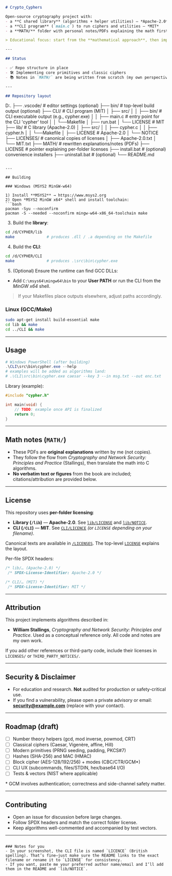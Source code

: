 ```md
# Crypto_Cyphers

Open-source cryptography project with:
- a **C shared library** (algorithms + helper utilities) — *Apache-2.0*
- a **CLI program** (`main.c`) to run ciphers and utilities — *MIT*
- a **MATH/** folder with personal notes/PDFs explaining the math first, then mapping to C algorithms

> Educational focus: start from the **mathematical approach**, then implement clean, testable **C** code.

---

## Status

- ✅ Repo structure in place
- 🛠️ Implementing core primitives and classic ciphers
- 📚 Notes in `MATH/` are being written from scratch (my own perspective)

---

## Repository layout

```

D:.
├── .vscode/                  # editor settings (optional)
├── bin/                      # top-level build output (optional)
├── CLI/                      # CLI program (MIT)
│   ├── src/
│   │   ├── bin/              # CLI executable output (e.g., cypher.exe)
│   │   ├── main.c            # entry point for the CLI 'cypher' tool 
│   │   └──Makefile
│   ├── run.bat
│   └── LICENSE               # MIT
├── lib/                      # C library (Apache-2.0)
│   ├── src/
│   │   ├── cypher.c
│   │   ├── cypher.h
│   │   └──Makefile
│   ├── LICENSE               # Apache-2.0
│   └── NOTICE
├── LICENSES/                 # canonical copies of licenses
│   ├── Apache-2.0.txt
│   └── MIT.txt
├── MATH/                     # rewritten explanations/notes (PDFs)
├── LICENSE                   # pointer explaining per-folder licenses
├── install.bat               # (optional) convenience installers
├── uninstall.bat             # (optional)
└── README.md

````

---

## Building

### Windows (MSYS2 MinGW-w64)

1) Install **MSYS2** → https://www.msys2.org  
2) Open *MSYS2 MinGW x64* shell and install toolchain:
```bash
pacman -Syu --noconfirm
pacman -S --needed --noconfirm mingw-w64-x86_64-toolchain make
````

3. Build the **library**:

```bash
cd /d/CYPHER/lib
make              # produces .dll / .a depending on the Makefile
```

4. Build the **CLI**:

```bash
cd /d/CYPHER/CLI
make              # produces .\src\bin\cypher.exe
```

5. (Optional) Ensure the runtime can find GCC DLLs:

* Add `C:\msys64\mingw64\bin` to your **User PATH** or run the CLI from the *MinGW x64* shell.

> If your Makefiles place outputs elsewhere, adjust paths accordingly.

### Linux (GCC/Make)

```bash
sudo apt-get install build-essential make
cd lib && make
cd ../CLI && make
```

---

## Usage

```powershell
# Windows PowerShell (after building)
.\CLI\src\bin\cypher.exe --help
# examples will be added as algorithms land:
# .\CLI\src\bin\cypher.exe caesar --key 3 --in msg.txt --out enc.txt
```

Library (example):

```c
#include "cypher.h"

int main(void) {
    // TODO: example once API is finalized
    return 0;
}
```

---

## Math notes (`MATH/`)

* These PDFs are **original explanations** written by me (not copies).
* They follow the flow from *Cryptography and Network Security: Principles and Practice* (Stallings), then translate the math into C algorithms.
* **No verbatim text or figures** from the book are included; citations/attribution are provided below.

---

## License

This repository uses **per-folder licensing**:

* **Library (`/lib`)** — **Apache-2.0**. See [`lib/LICENSE`](./lib/LICENSE) and [`lib/NOTICE`](./lib/NOTICE).
* **CLI (`/CLI`)** — **MIT**. See [`CLI/LICENCE`](./CLI/LICENCE) *(or `LICENSE` depending on your filename)*.

Canonical texts are available in [`/LICENSES`](./LICENSES).
The top-level [`LICENSE`](./LICENSE) explains the layout.

Per-file SPDX headers:

```c
/* lib/… (Apache-2.0) */
 /* SPDX-License-Identifier: Apache-2.0 */

/* CLI/… (MIT) */
 /* SPDX-License-Identifier: MIT */
```

---

## Attribution

This project implements algorithms described in:

* **William Stallings**, *Cryptography and Network Security: Principles and Practice*.
  Used as a conceptual reference only. All code and notes are my own work.

If you add other references or third-party code, include their licenses in `LICENSES/` or `THIRD_PARTY_NOTICES/`.

---

## Security & Disclaimer

* For education and research. **Not** audited for production or safety-critical use.
* If you find a vulnerability, please open a private advisory or email: **[security@example.com](mailto:security@example.com)** (replace with your contact).

---

## Roadmap (draft)

* [ ] Number theory helpers (gcd, mod inverse, powmod, CRT)
* [ ] Classical ciphers (Caesar, Vigenère, affine, Hill)
* [ ] Modern primitives (PRNG seeding, padding, PKCS#7)
* [ ] Hashes (SHA-256) and MAC (HMAC)
* [ ] Block cipher (AES-128/192/256) + modes (CBC/CTR/GCM\*)
* [ ] CLI UX (subcommands, files/STDIN, hex/base64 I/O)
* [ ] Tests & vectors (NIST where applicable)

\* GCM involves authentication; correctness and side-channel safety matter.

---

## Contributing

* Open an issue for discussion before large changes.
* Follow SPDX headers and match the correct folder license.
* Keep algorithms well-commented and accompanied by test vectors.

---

```

### Notes for you
- In your screenshot, the CLI file is named `LICENCE` (British spelling). That’s fine—just make sure the README links to the exact filename or rename it to `LICENSE` for consistency.
- If you want, paste me your preferred author name/email and I’ll add them in the README and `lib/NOTICE`.
```
